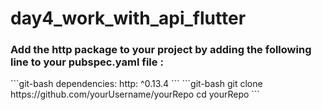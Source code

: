 # day4_work_with_api_flutter

<h3>Add the http package to your project by adding the following line to your pubspec.yaml file :</h3>
```git-bash
dependencies:
  http: ^0.13.4
  ```
```git-bash
git clone https://github.com/yourUsername/yourRepo
cd yourRepo
```
